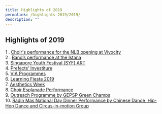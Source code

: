 ```yaml
---
title: Highlights of 2019
permalink: /highlights-2019/2019/
description: ""
---
```

## Highlights of 2019

1 \. [Choir's performance for the NLB opening at Vivocity](/permalink/2019-point1/)<br>
2 \. [Band’s performance at the Istana](/permalink/2019-point2/)<br>
3. [Singapore Youth Festival (SYF) ART](/permalink/2019-point3/)<br>
4. [Prefects’ Investiture](/permalink/2019-point4/)<br>
5. [VIA Programmes](/permalink/2019-point5/)<br>
6. [Learning Fiesta 2019](/permalink/2019-point6/)<br>
7. [Aesthetics Week](/permalink/2019-point7/)<br>
8. [Choir Esplanade Performance](/permalink/2019-point8/)<br>
9. [Outreach Programme by GEPSP Green Champs](/permalink/2019-point9/)<br>
10. [Radin Mas National Day Dinner Performance by Chinese Dance, Hip-Hop Dance and Circus-in-motion Group](/permalink/2019-point10/)